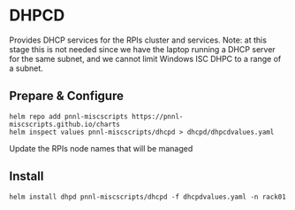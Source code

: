 # DHPCD

Provides DHCP services for the RPIs cluster and services.
Note: at this stage this is not needed since we have the laptop running a DHCP server for the same subnet, and we cannot limit Windows ISC DHPC to a range of a subnet.

## Prepare & Configure
```
helm repo add pnnl-miscscripts https://pnnl-miscscripts.github.io/charts
helm inspect values pnnl-miscscripts/dhcpd > dhcpd/dhpcdvalues.yaml
```

Update the RPIs node names that will be managed

## Install
```
helm install dhpd pnnl-miscscripts/dhcpd -f dhcpdvalues.yaml -n rack01
```